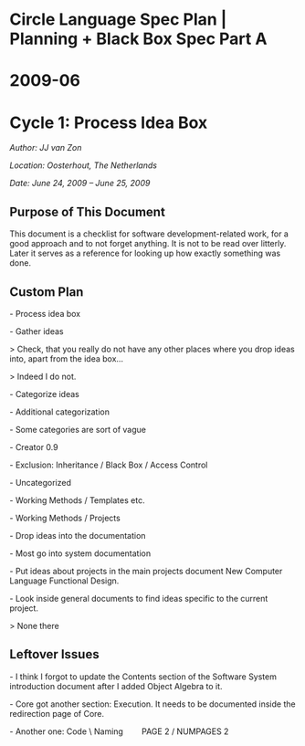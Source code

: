 ﻿Circle Language Spec Plan | Planning + Black Box Spec Part A
============================================================

2009-06
=======

Cycle 1: Process Idea Box
=========================


*Author: JJ van Zon*

*Location: Oosterhout, The Netherlands*

*Date: June 24, 2009 – June 25, 2009*

## **Purpose of This Document**
This document is a checklist for software development-related work, for a good approach and to not forget anything. It is not to be read over litterly. Later it serves as a reference for looking up how exactly something was done.
## **Custom Plan**
\- Process idea box

\- Gather ideas

\> Check, that you really do not have any other places where you drop ideas into, apart from the idea box…

\> Indeed I do not.

\- Categorize ideas

\- Additional categorization

\- Some categories are sort of vague

\- Creator 0.9

\- Exclusion: Inheritance / Black Box / Access Control

\- Uncategorized

\- Working Methods / Templates etc.

\- Working Methods / Projects

\- Drop ideas into the documentation

\- Most go into system documentation

\- Put ideas about projects in the main projects document
New Computer Language Functional Design.

\- Look inside general documents to find ideas specific to the current project.

\> None there
## **Leftover Issues**
\- I think I forgot to update the Contents section of the Software System introduction document after I added Object Algebra to it.

\- Core got another section: Execution. It needs to be documented inside the redirection page of Core.

\- Another one: Code \ Naming
`	 `PAGE 2 /  NUMPAGES 2
